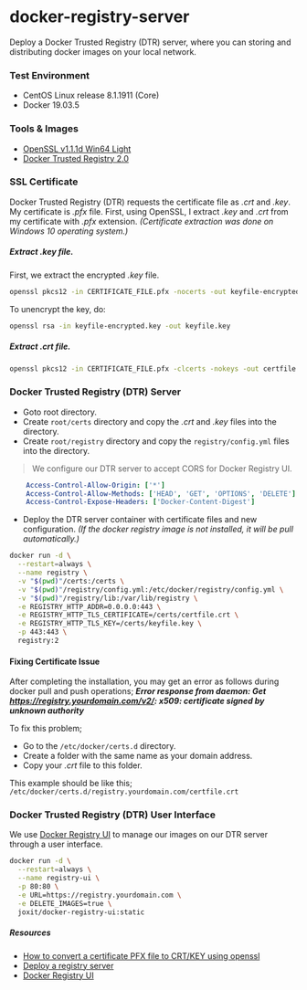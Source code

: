 # docker-registry-server
Deploy a Docker Trusted Registry (DTR) server, where you can storing and distributing docker images on your local network.

### Test Environment

- CentOS Linux release 8.1.1911 (Core)
- Docker 19.03.5

### Tools & Images

- [OpenSSL v1.1.1d Win64 Light](https://slproweb.com/products/Win32OpenSSL.html "OpenSSL v1.1.1d Win64 Light")
- [Docker Trusted Registry 2.0](https://hub.docker.com/_/registry "Docker Trusted Registry 2.0")

### SSL Certificate

Docker Trusted Registry (DTR) requests the certificate file as *.crt*  and *.key*. My certificate is *.pfx*  file. First, using OpenSSL, I extract *.key*  and *.crt*  from my certificate with *.pfx*  extension. *(Certificate extraction was done on Windows 10 operating system.)*

##### Extract *.key*  file.

First, we extract the encrypted *.key*  file.

```bash
openssl pkcs12 -in CERTIFICATE_FILE.pfx -nocerts -out keyfile-encrypted.key
```
To unencrypt the key, do:
```bash
openssl rsa -in keyfile-encrypted.key -out keyfile.key
```
##### Extract *.crt*  file.

```bash
openssl pkcs12 -in CERTIFICATE_FILE.pfx -clcerts -nokeys -out certfile.crt
```

### Docker Trusted Registry (DTR) Server

- Goto root directory.
- Create `root/certs` directory and copy the *.crt* and *.key*  files into the directory.
- Create `root/registry` directory and copy the `registry/config.yml` files into the directory.

> We configure our DTR server to accept CORS for Docker Registry UI.
```yaml
    Access-Control-Allow-Origin: ['*']
    Access-Control-Allow-Methods: ['HEAD', 'GET', 'OPTIONS', 'DELETE']
    Access-Control-Expose-Headers: ['Docker-Content-Digest']
```

- Deploy the DTR server container with certificate files and new configuration. *(If the docker registry image is not installed, it will be pull automatically.)*

```bash
docker run -d \
  --restart=always \
  --name registry \
  -v "$(pwd)"/certs:/certs \
  -v "$(pwd)"/registry/config.yml:/etc/docker/registry/config.yml \
  -v "$(pwd)"/registry/lib:/var/lib/registry \
  -e REGISTRY_HTTP_ADDR=0.0.0.0:443 \
  -e REGISTRY_HTTP_TLS_CERTIFICATE=/certs/certfile.crt \
  -e REGISTRY_HTTP_TLS_KEY=/certs/keyfile.key \
  -p 443:443 \
  registry:2
```

#### Fixing Certificate Issue

After completing the installation, you may get an error as follows during docker pull and push operations; ***Error response from daemon: Get https://registry.yourdomain.com/v2/: x509: certificate signed by unknown authority***

To fix this problem;
- Go to the `/etc/docker/certs.d` directory.
- Create a folder with the same name as your domain address.
- Copy your *.crt* file to this folder.

This example should be like this;
`/etc/docker/certs.d/registry.yourdomain.com/certfile.crt`


### Docker Trusted Registry (DTR) User Interface

We use [Docker Registry UI](https://github.com/Joxit/docker-registry-ui "Docker Registry UI") to manage our images on our DTR server through a user interface.

```bash
docker run -d \
  --restart=always \
  --name registry-ui \
  -p 80:80 \
  -e URL=https://registry.yourdomain.com \
  -e DELETE_IMAGES=true \
  joxit/docker-registry-ui:static
```

##### Resources
- [How to convert a certificate PFX file to CRT/KEY using openssl](https://nerdia.net/2018/06/16/how-to-convert-a-certificate-pfx-file-to-crt-key-using-openssl/ "How to convert a certificate PFX file to CRT/KEY using openssl")
- [Deploy a registry server](https://docs.docker.com/registry/deploying/ " Deploy a Registry Server")
- [Docker Registry UI](https://github.com/Joxit/docker-registry-ui "Docker Registry UI")
